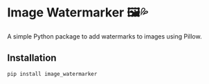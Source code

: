 # Image Watermarker 🖼️💦

A simple Python package to add watermarks to images using Pillow.

## Installation
```bash
pip install image_watermarker
